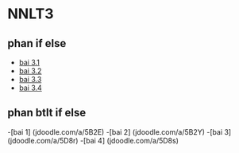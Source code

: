 # NNLT3
## phan if else
- [bai 3.1](jdoodle.com/a/5Az1)
- [bai 3.2](jdoodle.com/a/5D8d)
- [bai 3.3](jdoodle.com/a/5Az0)
- [bai 3.4](jdoodle.com/a/5D8f)

## phan btlt if else
-[bai 1] (jdoodle.com/a/5B2E)
-[bai 2] (jdoodle.com/a/5B2Y)
-[bai 3] (jdoodle.com/a/5D8r)
-[bai 4] (jdoodle.com/a/5D8s)
